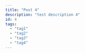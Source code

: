 ```yaml
---
title: "Post 4"
description: "test description 4"
id: 4
tags:
  - "tag1"
  - "tag2"
  - "tag3"
  - "tag4"
---
```


